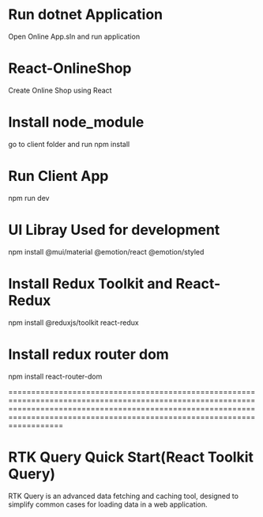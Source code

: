 # Run dotnet Application
Open Online App.sln and run application

# React-OnlineShop
Create Online Shop using React

# Install node_module
go to client folder and run npm install

# Run Client App
npm run dev

# UI Libray Used for development
npm install @mui/material @emotion/react @emotion/styled

# Install Redux Toolkit and React-Redux
npm install @reduxjs/toolkit react-redux

# Install redux router dom
npm install react-router-dom

====================================================================================================================================================================================================================================

# RTK Query Quick Start(React Toolkit Query)
RTK Query is an advanced data fetching and caching tool, designed to simplify common cases for loading data in a web application.


